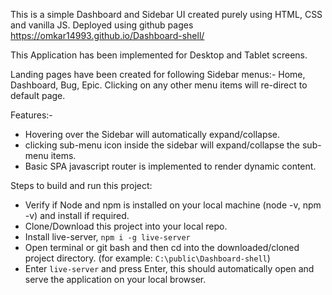 This is a simple Dashboard and Sidebar UI created purely using HTML, CSS and vanilla JS.
Deployed using github pages  https://omkar14993.github.io/Dashboard-shell/

This Application has been implemented for Desktop and Tablet screens.

Landing pages have been created for following Sidebar menus:- Home, Dashboard, Bug, Epic.
Clicking on any other menu items will re-direct to default page.

Features:-
 - Hovering over the Sidebar will automatically expand/collapse.
 - clicking  sub-menu icon inside the sidebar will expand/collapse the sub-menu items.
 - Basic SPA javascript router is implemented to render dynamic content.



Steps to build and run this project:
- Verify if Node and npm is installed on your local machine (node -v, npm -v) and install if    required.
- Clone/Download this project into your local repo.
-  Install live-server, `npm i -g live-server`
- Open terminal or git bash and then cd into the downloaded/cloned project directory. (for example: `C:\public\Dashboard-shell`)
- Enter `live-server` and press Enter, this should automatically open and serve the application on your local browser.


